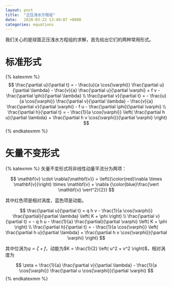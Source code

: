 ```yaml
---
layout: post
title:  "正压浅水方程组"
date:   2020-03-22 13:49:07 +0800
categories: equations
---
```


我们关心的是球面正压浅水方程组的求解，首先给出它们的两种常用形式。

# 标准形式

{% katexmm %}
$$
\frac{\partial u}{\partial t} = - \frac{u}{a \cos{\varphi}} \frac{\partial u}{\partial \lambda} - \frac{v}{a} \frac{\partial u}{\partial \varphi} + f v - \frac{\partial \phi}{\partial \lambda} \\
\frac{\partial v}{\partial t} = - \frac{u}{a \cos{\varphi}} \frac{\partial v}{\partial \lambda} - \frac{v}{a} \frac{\partial v}{\partial \varphi} - f u - \frac{\partial \phi}{\partial \varphi} \\
\frac{\partial h}{\partial t} = - \frac{1}{a \cos{\varphi}} \left( \frac{\partial h u}{\partial \lambda} + \frac{\partial h v \cos{\varphi}}{\partial \varphi} \right)
$$
{% endkatexmm %}

# 矢量不变形式

{% katexmm %}
矢量不变形式将非线性动量平流分为两项：

$$
\mathbf{v} \cdot \nabla{\mathbf{v}} = \left({\color{red}\nabla \times \mathbf{v}}\right) \times \mathbf{v} + \nabla {\color{blue}\frac{\vert \mathbf{v} \vert^2}{2}}
$$

其中红色项是相对涡度，蓝色项是动能。

$$
\frac{\partial u}{\partial t} = q h v - \frac{1}{a \cos{\varphi}} \frac{\partial}{\partial \lambda} \left( K + \phi \right) \\
\frac{\partial v}{\partial t} = - q h u - \frac{1}{a} \frac{\partial}{\partial \varphi} \left( K + \phi \right) \\
\frac{\partial h}{\partial t} = - \frac{1}{a \cos{\varphi}} \left( \frac{\partial h u}{\partial \lambda} + \frac{\partial h v \cos{\varphi}}{\partial \varphi} \right)
$$

其中位涡为$q = \zeta + f$，动能为$K = \frac{1}{2} \left( u^2 + v^2 \right)$，相对涡度为

$$
\zeta = \frac{1}{a} \frac{\partial v}{\partial \lambda} - \frac{1}{a \cos{\varphi}} \frac{\partial u \cos{\varphi}}{\partial \varphi}
$$
{% endkatexmm %}
